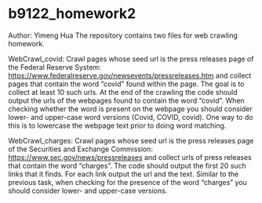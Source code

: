 # b9122_homework2
Author: Yimeng Hua
The repository contains two files for web crawling homework.

WebCrawl_covid: Crawl pages whose seed url is the press releases page of the Federal Reserve System:
https://www.federalreserve.gov/newsevents/pressreleases.htm and collect pages that contain the
word “covid” found within the page. The goal is to collect at least 10 such urls. At the end of the
crawling the code should output the urls of the webpages found to contain the word “covid”. When
checking whether the word is present on the webpage you should consider lower- and upper-case
word versions (Covid, COVID, covid). One way to do this is to lowercase the webpage text prior
to doing word matching.

WebCrawl_charges: Crawl pages whose seed url is the press releases page of the Securities and Exchange Commission: https://www.sec.gov/news/pressreleases and collect urls of press releases that contain the word “charges”. The code should output the first 20 such links that it finds. For each link output the url and the text. Similar to the previous task, when checking for the presence of the word “charges”
you should consider lower- and upper-case versions.
